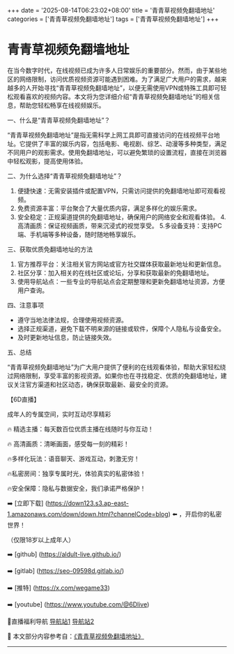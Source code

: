 +++
date = '2025-08-14T06:23:02+08:00'
title = '青青草视频免翻墙地址'
categories = ['青青草视频免翻墙地址']
tags = ['青青草视频免翻墙地址']
+++

# 青青草视频免翻墙地址

在当今数字时代，在线视频已成为许多人日常娱乐的重要部分。然而，由于某些地区的网络限制，访问优质视频资源可能遇到困难。为了满足广大用户的需求，越来越多的人开始寻找“青青草视频免翻墙地址”，以便无需使用VPN或特殊工具即可轻松观看喜欢的视频内容。本文将为您详细介绍“青青草视频免翻墙地址”的相关信息，帮助您轻松畅享在线视频娱乐。

一、什么是“青青草视频免翻墙地址”？

“青青草视频免翻墙地址”是指无需科学上网工具即可直接访问的在线视频平台地址。它提供了丰富的娱乐内容，包括电影、电视剧、综艺、动漫等多种类型，满足不同用户的观影需求。使用免翻墙地址，可以避免繁琐的设置流程，直接在浏览器中轻松观影，提高使用体验。

二、为什么选择“青青草视频免翻墙地址”？

1. 便捷快速：无需安装插件或配置VPN，只需访问提供的免翻墙地址即可观看视频。
2. 免费资源丰富：平台聚合了大量优质内容，满足多样化的娱乐需求。
3. 安全稳定：正规渠道提供的免翻墙地址，确保用户的网络安全和观看体验。
4.高清画质：保证视频画质，带来沉浸式的视觉享受。
5.多设备支持：支持PC端、手机端等多种设备，随时随地畅享娱乐。

三、获取优质免翻墙地址的方法

1. 官方推荐平台：关注相关官方网站或官方社交媒体获取最新地址和更新信息。
2. 社区分享：加入相关的在线社区或论坛，分享和获取最新的免翻墙地址。
3. 使用导航站点：一些专业的导航站点会定期整理和更新免翻墙地址资源，方便用户查询。

四、注意事项

- 遵守当地法律法规，合理使用视频资源。
- 选择正规渠道，避免下载不明来源的链接或软件，保障个人隐私与设备安全。
- 及时更新地址信息，防止链接失效。

五、总结

“青青草视频免翻墙地址”为广大用户提供了便利的在线观看体验，帮助大家轻松绕过网络限制，享受丰富的影视资源。如果你也在寻找稳定、优质的免翻墙地址，建议关注官方渠道和社区动态，确保获取最新、最安全的资源。

【6D直播】

成年人的专属空间，实时互动尽享精彩

🔥 精选主播：每天数百位优质主播在线随时与你互动！

🔥 高清画质：清晰画面，感受每一刻的精彩！

🔥多样化玩法：语音聊天、游戏互动，刺激无穷！

🔥私密房间：独享专属时光，体验真实的私密体验！

🔥安全保障：隐私与数据安全，我们承诺严格保护！

➡️ [立即下载] (https://down123.s3.ap-east-1.amazonaws.com/down/down.html?channelCode=blog) ⬅️ ，开启你的私密世界！

（仅限18岁以上成年人）

➡️ [github] (https://aldult-live.github.io/)

➡️ [gitlab] (https://seo-09598d.gitlab.io/)

➡️ [推特] (https://x.com/wegame33)

➡️ [youtube] (https://www.youtube.com/@6Dlive)

🔞直播福利导航 [导航站1](https://webstack-86085a.gitlab.io/) [导航站2](https://onlygit123-2.github.io/)


📘 本文部分内容参考自：[《青青草视频免翻墙地址》](https://webstack-hugo-7.pages.dev/)

---
